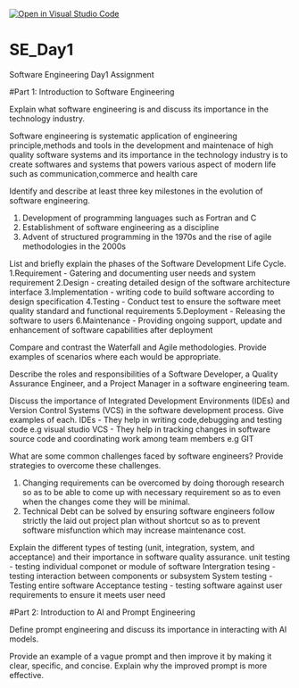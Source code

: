 [![Open in Visual Studio Code](https://classroom.github.com/assets/open-in-vscode-2e0aaae1b6195c2367325f4f02e2d04e9abb55f0b24a779b69b11b9e10269abc.svg)](https://classroom.github.com/online_ide?assignment_repo_id=15568881&assignment_repo_type=AssignmentRepo)
# SE_Day1
Software Engineering Day1 Assignment

#Part 1: Introduction to Software Engineering

Explain what software engineering is and discuss its importance in the technology industry.

Software engineering is systematic application of engineering principle,methods and tools in the development and maintenace of high quality software systems and its importance in the technology industry is to create softwares and systems that powers various aspect of modern life such as communication,commerce and health care

Identify and describe at least three key milestones in the evolution of software engineering.
1. Development of programming languages such as Fortran and C
2. Establishment of software engineering as a discipline
3. Advent of structured programming in the 1970s and the rise of agile methodologies in the 2000s

List and briefly explain the phases of the Software Development Life Cycle.
1.Requirement - Gatering and documenting user needs and system requirement
2.Design - creating detailed design of the software architecture interface
3.Implementation - writing code to build software according to design specification
4.Testing - Conduct test to ensure the software meet quality standard and functional requirements
5.Deployment - Releasing the software to users
6.Maintenance - Providing ongoing support, update and enhancement of software capabilities after deployment

Compare and contrast the Waterfall and Agile methodologies. Provide examples of scenarios where each would be appropriate.


Describe the roles and responsibilities of a Software Developer, a Quality Assurance Engineer, and a Project Manager in a software engineering team.


Discuss the importance of Integrated Development Environments (IDEs) and Version Control Systems (VCS) in the software development process. Give examples of each.
IDEs - They help in writing code,debugging and testing code e.g visual studio
VCS - They help in tracking changes in software source code and coordinating work among team members e.g GIT

What are some common challenges faced by software engineers? Provide strategies to overcome these challenges.
1. Changing  requirements can be overcomed by doing thorough research so as to be able to come up with necessary requirement so as to even when the changes come they will be minimal.
2. Technical Debt can be solved by ensuring software engineers follow strictly the laid out project plan without shortcut so as to prevent software misfunction which may increase maintenance cost.

Explain the different types of testing (unit, integration, system, and acceptance) and their importance in software quality assurance.
unit testing - testing individual componet or module of software
Intergration tesing - testing interaction between components or subsystem
System testing - Testing entire software
Acceptance testing - testing software against user requirements to ensure it meets user need

#Part 2: Introduction to AI and Prompt Engineering


Define prompt engineering and discuss its importance in interacting with AI models.


Provide an example of a vague prompt and then improve it by making it clear, specific, and concise. Explain why the improved prompt is more effective.
